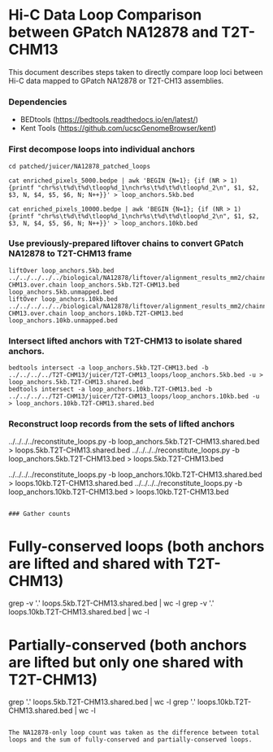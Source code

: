 # Hi-C Data Loop Comparison between GPatch NA12878 and T2T-CHM13

This document describes steps taken to directly compare loop loci between Hi-C data mapped to GPatch NA12878 or T2T-CH13 assemblies.

### Dependencies
* BEDtools (https://bedtools.readthedocs.io/en/latest/)
* Kent Tools (https://github.com/ucscGenomeBrowser/kent)

### First decompose loops into individual anchors
```
cd patched/juicer/NA12878_patched_loops

cat enriched_pixels_5000.bedpe | awk 'BEGIN {N=1}; {if (NR > 1) {printf "chr%s\t%d\t%d\tloop%d_1\nchr%s\t%d\t%d\tloop%d_2\n", $1, $2, $3, N, $4, $5, $6, N; N++}}' > loop_anchors.5kb.bed

cat enriched_pixels_10000.bedpe | awk 'BEGIN {N=1}; {if (NR > 1) {printf "chr%s\t%d\t%d\tloop%d_1\nchr%s\t%d\t%d\tloop%d_2\n", $1, $2, $3, N, $4, $5, $6, N; N++}}' > loop_anchors.10kb.bed
```

### Use previously-prepared liftover chains to convert GPatch NA12878 to T2T-CHM13 frame
```
liftOver loop_anchors.5kb.bed ../../../../../biological/NA12878/liftover/alignment_results_mm2/chainnet/NA12878.T2T-CHM13.over.chain loop_anchors.5kb.T2T-CHM13.bed loop_anchors.5kb.unmapped.bed
liftOver loop_anchors.10kb.bed ../../../../../biological/NA12878/liftover/alignment_results_mm2/chainnet/NA12878.T2T-CHM13.over.chain loop_anchors.10kb.T2T-CHM13.bed loop_anchors.10kb.unmapped.bed
```

### Intersect lifted anchors with T2T-CHM13 to isolate shared anchors.
```
bedtools intersect -a loop_anchors.5kb.T2T-CHM13.bed -b ../../../../T2T-CHM13/juicer/T2T-CHM13_loops/loop_anchors.5kb.bed -u > loop_anchors.5kb.T2T-CHM13.shared.bed
bedtools intersect -a loop_anchors.10kb.T2T-CHM13.bed -b ../../../../T2T-CHM13/juicer/T2T-CHM13_loops/loop_anchors.10kb.bed -u > loop_anchors.10kb.T2T-CHM13.shared.bed
```

### Reconstruct loop records from the sets of lifted anchors
../../../../reconstitute_loops.py -b loop_anchors.5kb.T2T-CHM13.shared.bed > loops.5kb.T2T-CHM13.shared.bed
../../../../reconstitute_loops.py -b loop_anchors.5kb.T2T-CHM13.bed > loops.5kb.T2T-CHM13.bed

../../../../reconstitute_loops.py -b loop_anchors.10kb.T2T-CHM13.shared.bed > loops.10kb.T2T-CHM13.shared.bed
../../../../reconstitute_loops.py -b loop_anchors.10kb.T2T-CHM13.bed > loops.10kb.T2T-CHM13.bed
```

### Gather counts
```
# Fully-conserved loops (both anchors are lifted and shared with T2T-CHM13)
grep -v '\.' loops.5kb.T2T-CHM13.shared.bed | wc -l
grep -v '\.' loops.10kb.T2T-CHM13.shared.bed | wc -l

# Partially-conserved (both anchors are lifted but only one shared with T2T-CHM13)
grep '\.' loops.5kb.T2T-CHM13.shared.bed | wc -l
grep '\.' loops.10kb.T2T-CHM13.shared.bed | wc -l
```

The NA12878-only loop count was taken as the difference between total loops and the sum of fully-conserved and partially-conserved loops.
